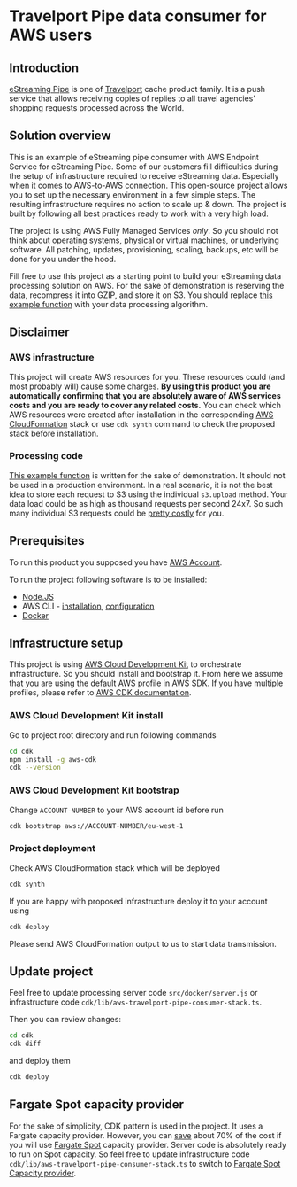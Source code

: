 # Travelport Pipe data consumer for AWS users

## Introduction

[eStreaming Pipe](https://docs.google.com/presentation/d/1hLTIOt1COWg2e4d0YgXLRTYSQROewWzd/edit?usp=sharing&ouid=110775096279309441076&rtpof=true&sd=true) is one of [Travelport](https://www.travelport.com) cache product family. It is a push service that allows receiving copies of replies to all travel agencies' shopping requests processed across the World.

## Solution overview

This is an example of eStreaming pipe consumer with AWS Endpoint Service for eStreaming Pipe. Some of our customers fill difficulties during the setup of infrastructure required to receive eStreaming data. Especially when it comes to AWS-to-AWS connection. This open-source project allows you to set up the necessary environment in a few simple steps. The resulting infrastructure requires no action to scale up & down. The project is built by following all best practices ready to work with a very high load.

The project is using AWS Fully Managed Services _only_. So you should not think about operating systems, physical or virtual machines, or underlying software. All patching, updates, provisioning, scaling, backups, etc will be done for you under the hood.

Fill free to use this project as a starting point to build your eStreaming data processing solution on AWS. For the sake of demonstration is reserving the data, recompress it into GZIP, and store it on S3. You should replace [this example function](https://github.com/Travelport-Ukraine/aws-travelport-pipe-consumer/blob/e986a3fc312df3740ca6899ec23dd2e202f0b0c9/src/docker/server.js#L50) with your data processing algorithm.

## Disclaimer

### AWS infrastructure

This project will create AWS resources for you. These resources could (and most probably will) cause some charges. **By using this product you are automatically confirming that you are absolutely aware of AWS services costs and you are ready to cover any related costs.** You can check which AWS resources were created after installation in the corresponding [AWS CloudFormation](https://aws.amazon.com/cloudformation/?nc1=h_ls) stack or use `cdk synth` command to check the proposed stack before installation.

### Processing code

[This example function](https://github.com/Travelport-Ukraine/aws-travelport-pipe-consumer/blob/e986a3fc312df3740ca6899ec23dd2e202f0b0c9/src/docker/server.js#L50) is written for the sake of demonstration. It should not be used in a production environment. In a real scenario, it is not the best idea to store each request to S3 using the individual `s3.upload` method. Your data load could be as high as thousand requests per second 24x7. So such many individual S3 requests could be [pretty costly](https://aws.amazon.com/s3/pricing/?nc1=h_ls) for you.

## Prerequisites

To run this product you supposed you have [AWS Account](https://aws.amazon.com/).

To run the project following software is to be installed:

* [Node.JS](https://nodejs.org/uk/download/)
* AWS CLI - [installation](https://docs.aws.amazon.com/cli/latest/userguide/getting-started-install.html), [configuration](https://docs.aws.amazon.com/cli/latest/userguide/cli-chap-configure.html)
* [Docker](https://docs.docker.com/desktop/)

## Infrastructure setup

This project is using [AWS Cloud Development Kit](https://aws.amazon.com/cdk/) to orchestrate infrastructure. So you should install and bootstrap it. From here we assume that you are using the default AWS profile in AWS SDK. If you have multiple profiles, please refer to [AWS CDK documentation](https://docs.aws.amazon.com/cdk/latest/guide/home.html).

### AWS Cloud Development Kit install

Go to  project root directory and run following commands

```bash
cd cdk
npm install -g aws-cdk
cdk --version
```

### AWS Cloud Development Kit bootstrap

Change `ACCOUNT-NUMBER` to your AWS account id before run

```bash
cdk bootstrap aws://ACCOUNT-NUMBER/eu-west-1
```

### Project deployment

Check AWS CloudFormation stack which will be deployed

```bash
cdk synth
```

If you are happy with proposed infrastructure deploy it to your account using

```bash
cdk deploy
```

Please send AWS CloudFormation output to us to start data transmission. 
## Update project

Feel free to update processing server code `src/docker/server.js` or infrastructure code `cdk/lib/aws-travelport-pipe-consumer-stack.ts`.

Then you can review changes:

```bash
cd cdk
cdk diff
```

and deploy them

```bash
cdk deploy
```

## Fargate Spot capacity provider

For the sake of simplicity, CDK pattern is used in the project. It uses a Fargate capacity provider. However, you can [save](https://aws.amazon.com/fargate/pricing/) about 70% of the cost if you will use [Fargate Spot](https://aws.amazon.com/blogs/compute/deep-dive-into-fargate-spot-to-run-your-ecs-tasks-for-up-to-70-less/) capacity provider. Server code is absolutely ready to run on Spot capacity. So feel free to update infrastructure code `cdk/lib/aws-travelport-pipe-consumer-stack.ts` to switch to [Fargate Spot Capacity provider](https://docs.aws.amazon.com/AmazonECS/latest/developerguide/fargate-capacity-providers.html).

